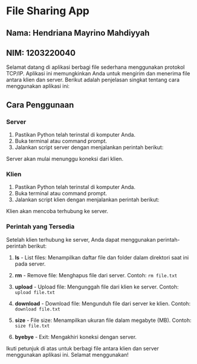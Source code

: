 # File Sharing App

## Nama: Hendriana Mayrino Mahdiyyah
## NIM: 1203220040

Selamat datang di aplikasi berbagi file sederhana menggunakan protokol TCP/IP. Aplikasi ini memungkinkan Anda untuk mengirim dan menerima file antara klien dan server. Berikut adalah penjelasan singkat tentang cara menggunakan aplikasi ini:

## Cara Penggunaan

### Server
1. Pastikan Python telah terinstal di komputer Anda.
2. Buka terminal atau command prompt.
3. Jalankan script server dengan menjalankan perintah berikut:

Server akan mulai menunggu koneksi dari klien.

### Klien
1. Pastikan Python telah terinstal di komputer Anda.
2. Buka terminal atau command prompt.
3. Jalankan script klien dengan menjalankan perintah berikut:

Klien akan mencoba terhubung ke server.

### Perintah yang Tersedia

Setelah klien terhubung ke server, Anda dapat menggunakan perintah-perintah berikut:

1. **ls** - List files: Menampilkan daftar file dan folder dalam direktori saat ini pada server.

2. **rm** - Remove file: Menghapus file dari server.
Contoh: `rm file.txt`

3. **upload** - Upload file: Mengunggah file dari klien ke server.
Contoh: `upload file.txt`

4. **download** - Download file: Mengunduh file dari server ke klien.
Contoh: `download file.txt`

5. **size** - File size: Menampilkan ukuran file dalam megabyte (MB).
Contoh: `size file.txt`

6. **byebye** - Exit: Mengakhiri koneksi dengan server.

Ikuti petunjuk di atas untuk berbagi file antara klien dan server menggunakan aplikasi ini. Selamat menggunakan!

